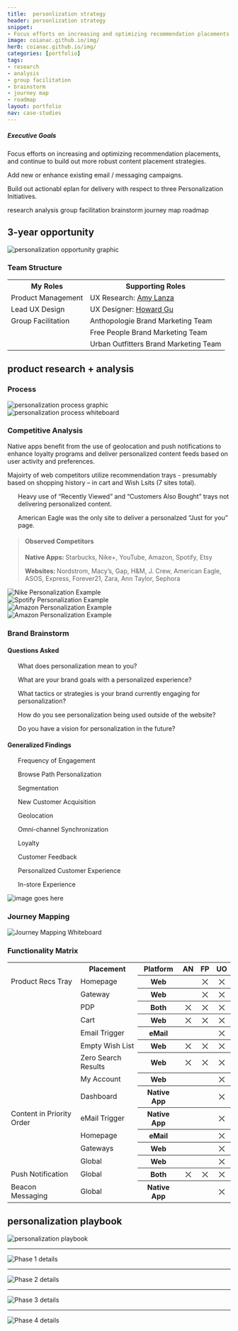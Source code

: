 ```yaml
---
title:  personlization strategy
header: personlization strategy
snippet: 
- Focus efforts on increasing and optimizing recommendation placements, and continue to build out more robust content placement strategies.
image: coianac.github.io/img/
her0: coianac.github.io/img/
categories: [portfolio]
tags: 
- research
- analysis
- group facilitation
- brainstorm
- journey map
- roadmap
layout: portfolio
nav: case-studies
---
```


<div class="w3-row block">
  <div class="w3-col w3-container m2"
  </div>
  <div class=w3-col w3-container m8">
    <h5>Executive Goals</h5>
    <p>Focus efforts on increasing and optimizing recommendation placements, and continue to build out more robust content placement strategies.</p>
    <p>Add new or enhance existing email / messaging campaigns.</p>
    <p>Build out actionabl eplan for delivery with respect to three Personalization Initiatives.</p>
  </div>
  <div class="w3-col w3-container m2"
  </div>
</div>

<div class="w3-row"> 
  <div class="w3-col w3-container m2">
  </div>
    <div class="w3-col w3-container m8">
      <pill>research</pill>
      <pill>analysis</pill>
      <pill>group facilitation</pill>
      <pill>brainstorm</pill>
      <pill>journey map</pill>
      <pill>roadmap</pill>
    </div>
    <div class="w3-col w3-container m2">
    </div>
  </div>
  
  <div class="w3-row"> 
  <div class="w3-col w3-container m2">
  </div>
    <div class="w3-col w3-container m8">
      <h2>3-year opportunity</h2>
      <img src="https://coianac.github.io/img/personalization-opportunity.jpg" alt="personalization opportunity graphic">
      <h3>Team Structure</h3>
        <table>
          <tr>
            <th>My Roles</th>
            <th>Supporting Roles</th>
          </tr>
          <tr>
            <td>Product Management</td>
            <td>UX Research: <a href="https://www.linkedin.com/in/amy-lanza-19470350/">Amy Lanza</a></td>
          </tr>
          <tr>
            <td>Lead UX Design</td>
            <td>UX Designer: <a href="https://www.linkedin.com/in/howardgu/">Howard Gu</a></td>
          </tr>
          <tr>
            <td>Group Facilitation</td>
            <td>Anthopologie Brand Marketing Team</td>
          </tr>
          <tr>
            <td></td>
            <td>Free People Brand Marketing Team</td>
          </tr>
          <tr>
            <td></td>
            <td>Urban Outfitters Brand Marketing Team</td>
          </tr>
        </table>
      <h2>product research + analysis</h2>
      <h3>Process</h3>
      <img src="https://coianac.github.io/img/personaliztion-process.jpg" alt="personalization process graphic">
    </div>
  <div class="w3-col w3-container m2">
  </div>
</div>

<img src="https://coianac.github.io/img/                  .jpg" alt="personalization process whiteboard">

<div class="w3-row"> 
  <div class="w3-col w3-container m2">
  </div>
    <div class="w3-col w3-container m8">
      <h3>Competitive Analysis</h3>
      <p>Native apps benefit from the use of geolocation and push notifications to enhance loyalty programs and deliver personalized content feeds based on user activity and preferences.</p>
      <p>Majoirty of web competitors utilize recommendation trays - presumably based on shopping history – in cart and Wish Lsits (7 sites total).</p>
      <ul>Heavy use of “Recently Viewed” and “Customers Also Bought” trays not delivering personalized content.</ul>
      <ul>American Eagle was the only site to deliver a personalzed “Just for you” page.</ul>
      <blockquote>
        <h4>Observed Competitors</h4>
        <p><b>Native Apps: </b>Starbucks, Nike+, YouTube, Amazon, Spotify, Etsy</p>
        <p><b>Websites: </b>Nordstrom, Macy’s, Gap, H&M, J. Crew, American Eagle, ASOS, Express, Forever21, Zara, Ann Taylor, Sephora</p>
      </blockquote>
    </div>
  <div class="w3-col w3-container m2">
  </div>
</div>

<div class="block">
  <div class="w3-row">
  <div class="w3-col w3-container m4">
  <img src="https://coianac.github.io/img/                  .jpg" alt="Nike Personalization Example">
  </div>
  <div class="w3-col w3-container m4">
  <img src="https://coianac.github.io/img/                  .jpg" alt="Spotify Personalization Example">
  </div>
  <div class="w3-col w3-container m4">
  <img src="https://coianac.github.io/img/                  .jpg" alt="Amazon Personalization Example">
  </div>
</div>
<div class="w3-row">
  <div class="w3-col m12">
    <img src="https://coianac.github.io/img/                  .jpg" alt="Amazon Personalization Example">
  </div>
</div>
</div>

<div class="w3-row"> 
  <div class="w3-col w3-container m2">
  </div>
    <div class="w3-col w3-container m8">
      <h3>Brand Brainstorm</h3>
        <p></p>
        <h4>Questions Asked</h4>
          <ul>What does personalization mean to you?</ul>
          <ul>What are your brand goals with a personalized experience?</ul>
          <ul>What tactics or strategies is your brand currently engaging for personalization?</ul>
          <ul>How do you see personalization being used outside of the website?</ul>
          <ul>Do you have a vision for personalization in the future?</ul>
      </div>
  <div class="w3-col w3-container m2">
  </div>
</div>

<div class="w3-row"> 
  <div class="w3-col w3-container m2">
  </div>
    <div class="w3-col w3-container m4">
        <h4>Generalized Findings</h4>
          <ul>Frequency of Engagement</ul>
          <ul>Browse Path Personalization</ul>
          <ul>Segmentation</ul>
          <ul>New Customer Acquisition</ul>
          <ul>Geolocation</ul>
          <ul>Omni-channel Synchronization</ul>
          <ul>Loyalty</ul>
          <ul>Customer Feedback</ul>
          <ul>Personalized Customer Experience</ul>
          <ul>In-store Experience</ul>
      </div>
      <div class="w3-col w3-container m4">
        <img src="https://coianac.github.io/img/                  .jpg" alt="image goes here">  
      </div>
     <div class="w3-col w3-container m2">
  </div>
</div>
          
<div class="w3-row"> 
  <div class="w3-col w3-container m2">
  </div>
    <div class="w3-col w3-container m8">
    <h3>Journey Mapping</h3>
    </div>
    <div class="w3-col w3-container m2">
  </div>
</div>

<img src="https://coianac.github.io/img/                  .jpg" alt="Journey Mapping Whiteboard">

<div class="w3-row"> 
  <div class="w3-col w3-container m2">
  </div>
    <div class="w3-col w3-container m8">
    <h3>Functionality Matrix</h3>
      <table>
        <tr>
          <th></th>
          <th>Placement</th>
          <th>Platform</th>
          <th>AN</th>
          <th>FP</th>
          <th>UO</th>
        </tr>
        <tr>
          <td>Product Recs Tray</td>
          <td>Homepage</td>
          <th>Web</th>
          <th></th>
          <th>⤫</th>
          <th>⤫</th>
        </tr>
        <tr>
          <td></td>
          <td>Gateway</td>
          <th>Web</th>
          <th></th>
          <th>⤫</th>
          <th>⤫</th>
        </tr>
        <tr>
          <td></td>
          <td>PDP</td>
          <th>Both</th>
          <th>⤫</th>
          <th>⤫</th>
          <th>⤫</th>
        </tr>
        <tr>
          <td></td>
          <td>Cart</td>
          <th>Web</th>
          <th>⤫</th>
          <th>⤫</th>
          <th>⤫</th>
        </tr>
        <tr>
          <td></td>
          <td>Email Trigger</td>
          <th>eMail</th>
          <th></th>
          <th></th>
          <th>⤫</th>
        </tr>
        <tr>
          <td></td>
          <td>Empty Wish List</td>
          <th>Web</th>
          <th>⤫</th>
          <th>⤫</th>
          <th>⤫</th>
        </tr>
        <tr>
          <td></td>
          <td>Zero Search Results</td>
          <th>Web</th>
          <th>⤫</th>
          <th>⤫</th>
          <th>⤫</th>
        </tr>
        <tr>
          <td></td>
          <td>My Account</td>
          <th>Web</th>
          <th></th>
          <th></th>
          <th>⤫</th>
        </tr>
        <tr>
          <td></td>
          <td>Dashboard</td>
          <th>Native App</th>
          <th></th>
          <th></th>
          <th>⤫</th>
        </tr>
        <tr>
          <td>Content in Priority Order</td>
          <td>eMail Trigger</td>
          <th>Native App</th>
          <th></th>
          <th></th>
          <th>⤫</th>
        </tr>
        <tr>
          <td></td>
          <td>Homepage</td>
          <th>eMail</th>
          <th></th>
          <th></th>
          <th>⤫</th>
        </tr>
        <tr>
          <td></td>
          <td>Gateways</td>
          <th>Web</th>
          <th></th>
          <th></th>
          <th>⤫</th>
        </tr>
        <tr>
          <td></td>
          <td>Global</td>
          <th>Web</th>
          <th></th>
          <th></th>
          <th>⤫</th>
        </tr>
        <tr>
          <td>Push Notification</td>
          <td>Global</td>
          <th>Both</th>
          <th>⤫</th>
          <th>⤫</th>
          <th>⤫</th>
        </tr>
        <tr>
          <td>Beacon Messaging</td>
          <td>Global</td>
          <th>Native App</th>
          <th></th>
          <th></th>
          <th>⤫</th>
        </tr>
      </table>
    <h2>personalization playbook</h2>
    <img src="https://coianac.github.io/img/                  .jpg" alt="personalization playbook">
    <hr>
    <img src="https://coianac.github.io/img/                  .jpg" alt="Phase 1 details">
    <hr>
    <img src="https://coianac.github.io/img/                  .jpg" alt="Phase 2 details">
    <hr>
    <img src="https://coianac.github.io/img/                  .jpg" alt="Phase 3 details">
    <hr>
    <img src="https://coianac.github.io/img/                  .jpg" alt="Phase 4 details">
  </div>
  <div class="w3-col w3-container m2">
  </div>
</div>
